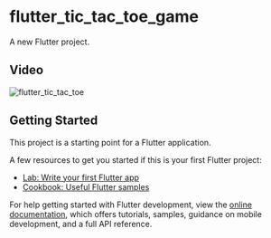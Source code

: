 # flutter_tic_tac_toe_game

A new Flutter project.

## Video
![flutter_tic_tac_toe](https://github.com/Jerald-Joyson/flutter_tic_tac_toe_game/assets/121479325/06235ef6-f49f-40da-92ce-58885ebad28f)



## Getting Started

This project is a starting point for a Flutter application.

A few resources to get you started if this is your first Flutter project:

- [Lab: Write your first Flutter app](https://docs.flutter.dev/get-started/codelab)
- [Cookbook: Useful Flutter samples](https://docs.flutter.dev/cookbook)

For help getting started with Flutter development, view the
[online documentation](https://docs.flutter.dev/), which offers tutorials,
samples, guidance on mobile development, and a full API reference.
